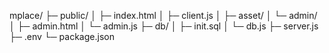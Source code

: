 mplace/
├─ public/
│   ├─ index.html
│   ├─ client.js
│   ├─ asset/
│   └─ admin/
│       ├─ admin.html
│       └─ admin.js
├─ db/
│   ├─ init.sql
│   └─ db.js
├─ server.js
├─ .env
└─ package.json
